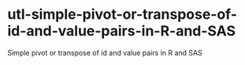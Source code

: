 # utl-simple-pivot-or-transpose-of-id-and-value-pairs-in-R-and-SAS
Simple pivot or transpose of id and value pairs in R and SAS
